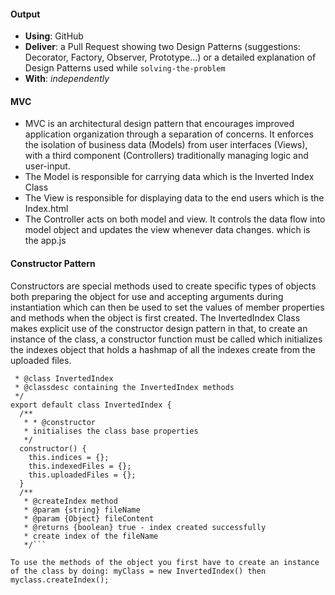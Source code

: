 #### Output
- **Using**: GitHub
- **Deliver**: a Pull Request showing two Design Patterns (suggestions: Decorator, Factory, Observer, Prototype...) or a detailed explanation of Design Patterns used while `solving-the-problem`
- **With**: *independently*

#### MVC
- MVC is an architectural design pattern that encourages improved application organization through a separation of concerns. It enforces the isolation of business data (Models) from user interfaces (Views), with a third component (Controllers) traditionally managing logic and user-input. 
- The Model is responsible for carrying data which is the Inverted Index Class
- The View is responsible for displaying data to the end users which is the Index.html
- The Controller acts on both model and view. It controls the data flow into model object and updates the view whenever data changes. which is the app.js

#### Constructor Pattern

Constructors are special methods used to create specific types of objects both preparing the object for use and accepting arguments during instantiation which can then be used to set the values of member properties and methods when the object is first created. The InvertedIndex Class makes explicit use of the constructor design pattern in that, to create an instance of the class, a constructor function must be called which initializes the indexes object that holds a hashmap of all the indexes create from the uploaded files.

``` **
 * @class InvertedIndex
 * @classdesc containing the InvertedIndex methods
 */
export default class InvertedIndex {
  /**
   * * @constructor
   * initialises the class base properties
   */
  constructor() {
    this.indices = {};
    this.indexedFiles = {};
    this.uploadedFiles = {};
  }
  /**
   * @createIndex method
   * @param {string} fileName
   * @param {Object} fileContent
   * @returns {boolean} true - index created successfully
   * create index of the fileName
   */```

To use the methods of the object you first have to create an instance of the class by doing: myClass = new InvertedIndex() then myclass.createIndex();